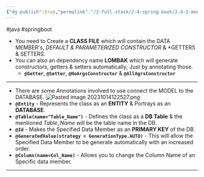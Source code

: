 ```yaml
---
{"dg-publish":true,"permalink":"/2-full-stack/2-4-spring-boot/2-4-2-model/","noteIcon":""}
---
```


#java #springboot
- You need to Create a **CLASS FILE** which will contain the DATA MEMBER's, *DEFAULT & PARAMETERIZED CONSTRUCTOR* & *GETTERS & SETTERS.
- You can also an dependency name **LOMBAK** which will generate constructors, getters & setters automatically; Just by annotating those. 
	- **`@Getter`**, **`@Setter`**, **`@NoArgsConstructor`** & **`@AllAgrsConstructor`**
***
- There are some Annotations involved to use connect the MODEL to the DATABASE.
![Pasted image 20231014122527.png](/img/user/_resources/Pasted%20image%2020231014122527.png)
- **`@Entity`** - Represents the class as an **ENTITY** & Portrays as an **DATABASE**.
- **`@Table(name="Table_Name")`** - Defines the class as a **DB Table** & the mentioned *Table_Name* will be the table name in the DB.
 - **`@Id`** - Makes the Specified Data Member as an **PRIMARY KEY** of the DB.
 - **`@GeneratedValue(strategy = GenerationType.AUTO)`** - This will allow the Specified Data Member to be generate automatically with an increased order.
 - **`@Column(name=Col_Name)`** - Allows you to change the Column Name of an Specific data member.
***